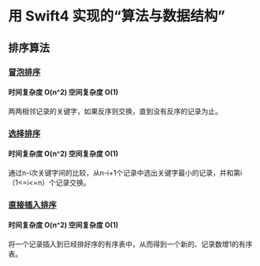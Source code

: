 # 用 Swift4 实现的“算法与数据结构”
## 排序算法
###  [冒泡排序](https://github.com/josephchang10/algoeithm_and_data_structure_swift/blob/master/BubbleSort.swift)
#### 时间复杂度 O(n^2) 空间复杂度 O(1)
两两相邻记录的关键字，如果反序则交换，直到没有反序的记录为止。
### [选择排序](https://github.com/josephchang10/algoeithm_and_data_structure_swift/blob/master/SelectSort.swift)
#### 时间复杂度 O(n^2) 空间复杂度 O(1)
通过n-i次关键字间的比较，从n-i+1个记录中选出关键字最小的记录，并和第i（1<=i<=n）个记录交换。
### [直接插入排序](https://github.com/josephchang10/algoeithm_and_data_structure_swift/blob/master/InsertSort.swift)
#### 时间复杂度 O(n^2) 空间复杂度 O(1)
将一个记录插入到已经排好序的有序表中，从而得到一个新的、记录数增1的有序表。
